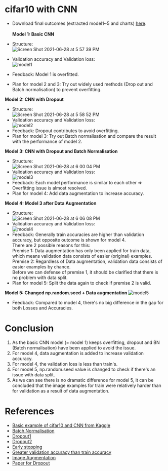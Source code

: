 # cifar10 with CNN

* Download final outcomes (extracted model1~5 and charts) [here](https://drive.google.com/drive/folders/1uJK7ztqqZPOjRRbhCTbxzJhha-H4ns2h?usp=sharing). <br><br>
<b> Model 1: Basic CNN </b>

* Structure: <br>
![Screen Shot 2021-06-28 at 5 57 39 PM](https://user-images.githubusercontent.com/67300266/123609147-60488400-d83a-11eb-9699-c6100a82eacd.png)
* Validation accuracy and Validation loss: <br>
![model1](https://user-images.githubusercontent.com/67300266/123609206-6d657300-d83a-11eb-9e4c-8744a5cd395a.png)
* Feedback: Model 1 is overfitted.
* Plan for model 2 and 3: Try out widely used methods (Drop out and Batch normalisation) to prevent overfitting.

<b> Model 2: CNN with Dropout </b>
* Structure: <br>
![Screen Shot 2021-06-28 at 5 58 52 PM](https://user-images.githubusercontent.com/67300266/123609330-8706ba80-d83a-11eb-8030-2480f4c5ef22.png)
* Validation accuracy and Validation loss: <br>
![model2](https://user-images.githubusercontent.com/67300266/123609365-8ec65f00-d83a-11eb-9303-b3f904545fb7.png)
* Feedback: Dropout contributes to avoid overfitting.
* Plan for model 3: Try out Batch normalisation and compare the result with the performance of model 2.

<b> Model 3: CNN with Dropout and Batch Normalisation </b>
* Structure: <br>
![Screen Shot 2021-06-28 at 6 00 04 PM](https://user-images.githubusercontent.com/67300266/123609535-b289a500-d83a-11eb-9757-ba3fe25ac339.png)
* Validation accuracy and Validation loss: <br>
![model3](https://user-images.githubusercontent.com/67300266/123609580-bddcd080-d83a-11eb-9db7-726d064b17e5.png)
* Feedback: Each model performance is similar to each other => Overfitting issue is almost resolved.
* Plan for model 4: Add data augmentation to increase accuracy.

<b> Model 4: Model 3 after Data Augmentation </b>
* Structure: <br>
![Screen Shot 2021-06-28 at 6 06 08 PM](https://user-images.githubusercontent.com/67300266/123610410-8884b280-d83b-11eb-83f2-c6331be70608.png)
* Validation accuracy and Validation loss: <br>
![model4](https://user-images.githubusercontent.com/67300266/123610703-cb468a80-d83b-11eb-86b8-75dfd54fd35c.png)
* Feedback: Generally train accuracies are higher than validation accuracy, but opposite outcome is shown for model 4. <br>
There are 2 possible reasons for this: <br>
Premise 1: Data augmentation has only been applied for train data, which means validation data consists of easier (original) examples. <br>
Premise 2: Regardless of Data augmentation, validation data consists of easier examples by chance. <br>
Before we can defense of premise 1, it should be clarified that there is no problem with data split.
* Plan for model 5: Split the data again to check if premise 2 is valid.

<b> Model 5: Changed np.random.seed + Data augmentation </b>
![model5](https://user-images.githubusercontent.com/67300266/123612729-c71b6c80-d83d-11eb-837f-091019343a4a.png)
* Feedback: Compared to model 4, there's no big difference in the gap for both Losses and Accuracies.
# Conclusion
1) As the basic CNN model (= model 1) keeps overfitting, dropout and BN (Batch normalisation) have been applied to avoid the issue. <br>
2) For model 4, data augmentation is added to increase validation accuracy. <br>
3) For model 4, the validation loss is less than train's. <br>
4) For model 5, np.random.seed value is changed to check if there's an issue with data split. <br>
5) As we can see there is no dramatic difference for model 5, it can be concluded that the image examples for train were relatively harder than for validation as a result of data augmentation.

# References
* [Basic example of cifar10 and CNN from Kaggle](https://www.kaggle.com/roblexnana/cifar10-with-cnn-for-beginer)
* [Batch Normalisation](https://sonsnotation.blogspot.com/2020/11/8-normalization.html)
* [Dropout1](https://jjeongil.tistory.com/578)
* [Dropout2](https://m.blog.naver.com/PostView.naver?isHttpsRedirect=true&blogId=laonple&logNo=220542170499)
* [Early stopping](https://www.tensorflow.org/api_docs/python/tf/keras/callbacks/EarlyStopping)
* [Greater validation accuracy than train accuracy](https://stackoverflow.com/questions/48845354/why-is-validation-accuracy-higher-than-training-accuracy-when-applying-data-augm)
* [Image Augmentation](http://machinelearningkorea.com/2019/05/19/image-augmentation-%EC%9D%84-%EC%9D%B4%EC%9A%A9%ED%95%98%EC%97%AC-%ED%9B%88%EB%A0%A8%EC%9A%A9-%EB%8D%B0%EC%9D%B4%ED%84%B0-%EB%8A%98%EB%A6%AC%EA%B8%B0-%ED%8C%8C%EC%9D%B4%EC%8D%AC-%EC%B9%98%ED%8A%B8/)
* [Paper for Dropout](https://www.cs.toronto.edu/~hinton/absps/JMLRdropout.pdf)


